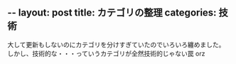 --
layout: post
title: カテゴリの整理
categories: 技術
--

大して更新もしないのにカテゴリを分けすぎていたのでいろいろ纏めました。
しかし、技術的な・・・っていうカテゴリが全然技術的じゃない罠 orz
